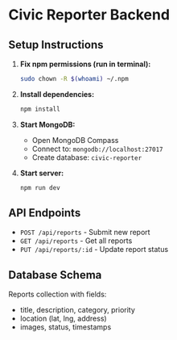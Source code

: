 # Civic Reporter Backend

## Setup Instructions

1. **Fix npm permissions (run in terminal):**
   ```bash
   sudo chown -R $(whoami) ~/.npm
   ```

2. **Install dependencies:**
   ```bash
   npm install
   ```

3. **Start MongoDB:**
   - Open MongoDB Compass
   - Connect to: `mongodb://localhost:27017`
   - Create database: `civic-reporter`

4. **Start server:**
   ```bash
   npm run dev
   ```

## API Endpoints

- `POST /api/reports` - Submit new report
- `GET /api/reports` - Get all reports
- `PUT /api/reports/:id` - Update report status

## Database Schema

Reports collection with fields:
- title, description, category, priority
- location (lat, lng, address)
- images, status, timestamps